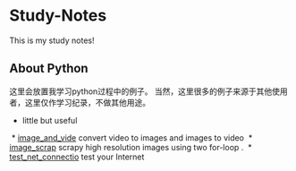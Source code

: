# Study-Notes
This is my study notes!
## About Python
这里会放置我学习python过程中的例子。
当然，这里很多的例子来源于其他使用者，这里仅作学习纪录，不做其他用途。

* little but useful

  * [image_and_vide](https://github.com/zllrunning/Study-Notes/blob/master/little%20but%20useful/image_and_video.py) convert video to images and images to video
  * [image_scrap](https://github.com/zllrunning/Study-Notes/blob/master/little%20but%20useful/image_scrapy.py) scrapy high resolution images using two for-loop .
  * [test_net_connectio](https://github.com/zllrunning/Study-Notes/blob/master/little%20but%20useful/test_net_connection.py) test your Internet
